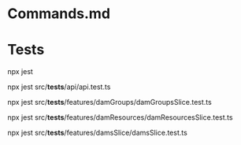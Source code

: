# Commands.md


# Tests

npx jest

npx jest src/__tests__/api/api.test.ts

npx jest src/__tests__/features/damGroups/damGroupsSlice.test.ts

npx jest src/__tests__/features/damResources/damResourcesSlice.test.ts

npx jest src/__tests__/features/damsSlice/damsSlice.test.ts

